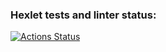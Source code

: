 ### Hexlet tests and linter status:
[![Actions Status](https://github.com/MorbidDesire/frontend-project-11/workflows/hexlet-check/badge.svg)](https://github.com/MorbidDesire/frontend-project-11/actions)